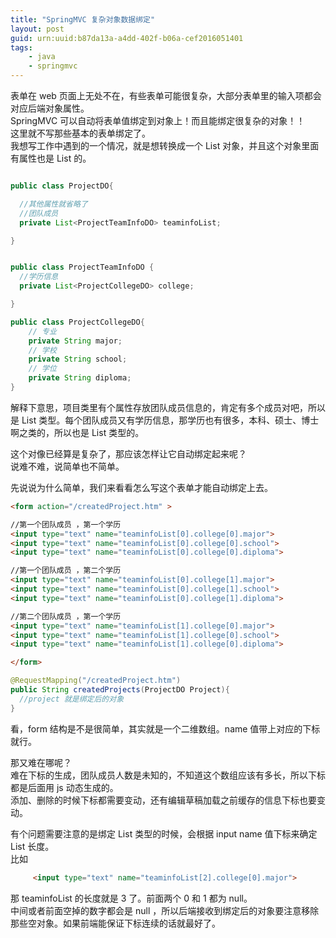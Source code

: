 ```yaml
---
title: "SpringMVC 复杂对象数据绑定"
layout: post
guid: urn:uuid:b87da13a-a4dd-402f-b06a-cef2016051401
tags:
    - java
    - springmvc
---
```



表单在 web 页面上无处不在，有些表单可能很复杂，大部分表单里的输入项都会对应后端对象属性。  
SpringMVC 可以自动将表单值绑定到对象上！而且能绑定很复杂的对象！！  
这里就不写那些基本的表单绑定了。  
我想写工作中遇到的一个情况，就是想转换成一个 List 对象，并且这个对象里面有属性也是 List 的。  


```java

public class ProjectDO{

  //其他属性就省略了
  //团队成员
  private List<ProjectTeamInfoDO> teaminfoList;

}


public class ProjectTeamInfoDO {
  //学历信息
  private List<ProjectCollegeDO> college;

}

public class ProjectCollegeDO{
    // 专业
  	private String major;
  	// 学校
  	private String school;
  	// 学位
  	private String diploma;
}

```

解释下意思，项目类里有个属性存放团队成员信息的，肯定有多个成员对吧，所以是 List 类型。每个团队成员又有学历信息，那学历也有很多，本科、硕士、博士啊之类的，所以也是 List 类型的。  

这个对像已经算是复杂了，那应该怎样让它自动绑定起来呢？  
说难不难，说简单也不简单。

先说说为什么简单，我们来看看怎么写这个表单才能自动绑定上去。

```html
<form action="/createdProject.htm" >

//第一个团队成员 ，第一个学历  
<input type="text" name="teaminfoList[0].college[0].major">
<input type="text" name="teaminfoList[0].college[0].school">
<input type="text" name="teaminfoList[0].college[0].diploma">

//第一个团队成员 ，第二个学历  
<input type="text" name="teaminfoList[0].college[1].major">
<input type="text" name="teaminfoList[0].college[1].school">
<input type="text" name="teaminfoList[0].college[1].diploma">

//第二个团队成员 ，第一个学历  
<input type="text" name="teaminfoList[1].college[0].major">
<input type="text" name="teaminfoList[1].college[0].school">
<input type="text" name="teaminfoList[1].college[0].diploma">

</form>

```

```java
@RequestMapping("/createdProject.htm")
public String createdProjects(ProjectDO Project){
  //project 就是绑定后的对象  
}

```


看，form 结构是不是很简单，其实就是一个二维数组。name 值带上对应的下标就行。

那又难在哪呢？  
难在下标的生成，团队成员人数是未知的，不知道这个数组应该有多长，所以下标都是后面用 js 动态生成的。  
添加、删除的时候下标都需要变动，还有编辑草稿加载之前缓存的信息下标也要变动。

有个问题需要注意的是绑定 List 类型的时候，会根据 input name 值下标来确定 List 长度。  
比如  

```html
     <input type="text" name="teaminfoList[2].college[0].major">
```

那 teaminfoList 的长度就是 3 了。前面两个 0 和 1 都为 null。  
中间或者前面空掉的数字都会是 null ，所以后端接收到绑定后的对象要注意移除那些空对象。如果前端能保证下标连续的话就最好了。
